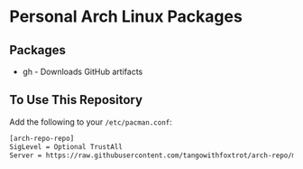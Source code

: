 # Personal Arch Linux Packages

## Packages
- gh - Downloads GitHub artifacts

## To Use This Repository

Add the following to your `/etc/pacman.conf`:

```bash
[arch-repo-repo]
SigLevel = Optional TrustAll
Server = https://raw.githubusercontent.com/tangowithfoxtrot/arch-repo/main/$arch
```

